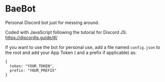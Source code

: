 # BaeBot

Personal Discord bot just for messing around.

Coded with JavaScript following the tutorial for Discord JS: https://discordjs.guide/#/

If you want to use the bot for personal use, add a file named `config.json` to the root and add your App Token ( and a prefix if applicable) as:

```
{
  token: "YOUR_TOKEN",
  prefix: "YOUR_PREFIX"
}
